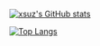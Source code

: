 [![xsuz's GitHub stats](https://github-readme-stats.vercel.app/api?username=xsuz&theme=tokyonight&show_icons=true)](https://github.com/anuraghazra/github-readme-stats)

[![Top Langs](https://github-readme-stats.vercel.app/api/top-langs/?username=xsuz&theme=tokyonight&show_icons=true&layout=compact)](https://github.com/anuraghazra/github-readme-stats)

